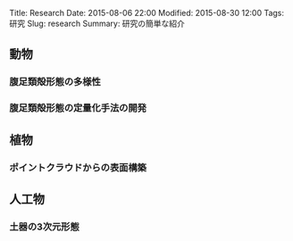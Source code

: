 Title: Research
Date: 2015-08-06 22:00
Modified: 2015-08-30 12:00
Tags: 研究
Slug: research
Summary: 研究の簡単な紹介

## 動物
### 腹足類殻形態の多様性

### 腹足類殻形態の定量化手法の開発


## 植物
### ポイントクラウドからの表面構築

## 人工物
### 土器の3次元形態
